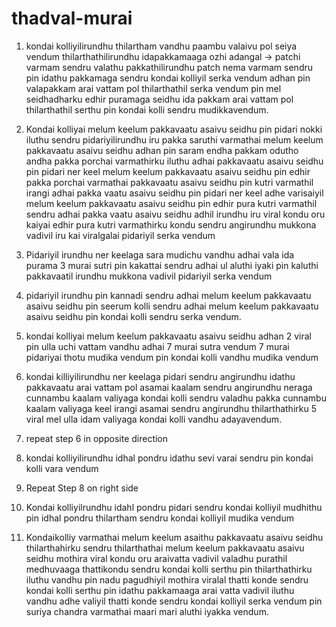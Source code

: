# thadval-murai

1. kondai kolliyilirundhu thilartham vandhu paambu valaivu pol seiya vendum thilarthathilirundhu idapakkamaaga ozhi adangal -> patchi varmam sendru valathu pakkathilirundhu patch nema varmam sendru pin idathu pakkamaga sendru kondai kolliyil serka vendum adhan pin valapakkam arai vattam pol thilarthathil serka vendum pin mel seidhadharku edhir puramaga seidhu ida pakkam arai vattam pol thilarthathil serthu pin kondai kolli sendru mudikkavendum.

2. Kondai kolliyai melum keelum pakkavaatu asaivu seidhu pin pidari nokki iluthu sendru pidariyilirundhu iru pakka saruthi varmathai melum keelum pakkavaatu asaivu seidhu adhan pin saram endha pakkam odutho andha pakka porchai varmathirku iluthu adhai pakkavaatu asaivu seidhu pin pidari ner keel melum keelum pakkavaatu asaivu seidhu pin edhir pakka porchai varmathai pakkavaatu asaivu seidhu pin kutri varmathil irangi adhai pakka vaatu asaivu seidhu pin pidari ner keel adhe varisaiyil melum keelum pakkavaatu asaivu seidhu pin edhir pura kutri varmathil sendru adhai pakka vaatu asaivu seidhu adhil irundhu iru viral kondu oru kaiyai edhir pura kutri varmathirku kondu sendru angirundhu mukkona vadivil iru kai viralgalai pidariyil serka vendum

3. Pidariyil irundhu ner keelaga sara mudichu vandhu adhai vala ida purama 3 murai sutri pin kakattai sendru adhai ul aluthi iyaki pin kaluthi pakkavaatil irundhu mukkona vadivil pidariyil serka vendum

4. pidariyil irundhu pin kannadi sendru adhai melum keelum pakkavaatu asaivu seidhu pin seerum kolli sendru adhai melum keelum pakkavaatu asaivu seidhu pin kondai kolli sendru serka vendum.

5. kondai kolliyai melum keelum pakkavaatu asaivu seidhu adhan 2 viral pin ulla uchi vattam vandhu adhai 7 murai sutra vendum 7 murai pidariyai thotu mudika vendum pin kondai kolli vandhu mudika vendum

6. kondai killiyilirundhu ner keelaga pidari sendru angirundhu idathu pakkavaatu arai vattam pol asamai kaalam sendru angirundhu neraga cunnambu kaalam valiyaga kondai kolli sendru valadhu pakka cunnambu kaalam valiyaga keel irangi asamai sendru angirundhu thilarthathirku 5 viral mel ulla idam valiyaga kondai kolli vandhu adayavendum.

7. repeat step 6 in opposite direction

8. kondai kolliyilirundhu idhal pondru idathu sevi varai sendru pin kondai kolli vara vendum

9. Repeat Step 8 on right side

10. Kondai kolliyilrundhu idahl pondru pidari sendru kondai kolliyil mudhithu pin idhal pondru thilartham sendru kondai kolliyil mudika vendum

11. Kondaikolliy varmathai melum keelum asaithu pakkavaatu asaivu seidhu thilarthahirku sendru thilarthathai melum keelum pakkavaatu asaivu seidhu mothira viral kondu oru araivatta vadivil valadhu purathil medhuvaaga thattikondu sendru kondai kolli serthu pin thilarthathirku iluthu vandhu pin nadu pagudhiyil mothira viralal thatti konde sendru kondai kolli serthu pin idathu pakkamaaga arai vatta vadivil iluthu vandhu adhe valiyil thatti konde sendru kondai kolliyil serka vendum pin suriya chandra varmathai maari mari aluthi iyakka vendum.
